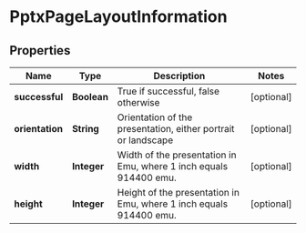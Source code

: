 
# PptxPageLayoutInformation

## Properties
Name | Type | Description | Notes
------------ | ------------- | ------------- | -------------
**successful** | **Boolean** | True if successful, false otherwise |  [optional]
**orientation** | **String** | Orientation of the presentation, either portrait or landscape |  [optional]
**width** | **Integer** | Width of the presentation in Emu, where 1 inch equals 914400 emu. |  [optional]
**height** | **Integer** | Height of the presentation in Emu, where 1 inch equals 914400 emu. |  [optional]




